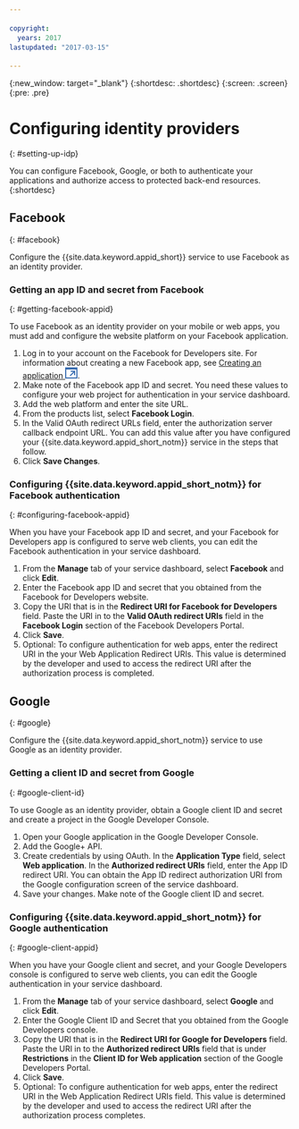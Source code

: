 ```yaml
---

copyright:
  years: 2017
lastupdated: "2017-03-15"

---
```


{:new_window: target="_blank"}
{:shortdesc: .shortdesc}
{:screen: .screen}
{:pre: .pre}

# Configuring identity providers
{: #setting-up-idp}

You can configure Facebook, Google, or both to authenticate your applications and authorize access to protected back-end resources.
{:shortdesc}


## Facebook
{: #facebook}

Configure the {{site.data.keyword.appid_short}} service to use Facebook as an identity provider.

<!--- ### Sequence diagram
{: #facebook-sequence-diagram}--->

### Getting an app ID and secret from Facebook
{: #getting-facebook-appid}

To use Facebook as an identity provider on your mobile or web apps, you must add and configure the website platform on your Facebook application.

1. Log in to your account on the Facebook for Developers site. For information about creating a new Facebook app, see <a href="https://developers.facebook.com/docs/apps/register" target="_blank">Creating an application <img src="../../icons/launch-glyph.svg" alt="External link icon"></a>.
2. Make note of the Facebook app ID and secret. You need these values to configure your web project for authentication in your service dashboard.
3. Add the web platform and enter the site URL.
4. From the products list, select **Facebook Login**.
5. In the Valid OAuth redirect URLs field, enter the authorization server callback endpoint URL. You can add this value after you have configured your {{site.data.keyword.appid_short_notm}} service in the steps that follow.
6. Click **Save Changes**.

### Configuring {{site.data.keyword.appid_short_notm}} for Facebook authentication
{: #configuring-facebook-appid}

When you have your Facebook app ID and secret, and your Facebook for Developers app is configured to serve web clients, you can edit the Facebook authentication in your service dashboard.

1. From the **Manage** tab of your service dashboard, select **Facebook** and click **Edit**.
2. Enter the Facebook app ID and secret that you obtained from the Facebook for Developers website.
3. Copy the URI that is in the **Redirect URI for Facebook for Developers** field. Paste the URI in to the **Valid OAuth redirect URIs** field in the **Facebook Login** section of the Facebook Developers Portal.
4. Click **Save**.
5. Optional: To configure authentication for web apps, enter the redirect URI in the your Web Application Redirect URIs. This value is determined by the developer and used to access the redirect URI after the authorization process is completed.


## Google
{: #google}

Configure the {{site.data.keyword.appid_short_notm}} service to use Google as an identity provider.

<!--- ### Sequence diagram
{: #google-sequence-diagram}--->

### Getting a client ID and secret from Google
{: #google-client-id}

To use Google as an identity provider, obtain a Google client ID and secret and create a project in the Google Developer Console.

1. Open your Google application in the Google Developer Console.
2. Add the Google+ API.
3. Create credentials by using OAuth. In the **Application Type** field, select **Web application**. In the **Authorized redirect URIs** field, enter the App ID redirect URI. You can obtain the App ID redirect authorization URI from the Google configuration screen of the service dashboard.
4. Save your changes. Make note of the Google client ID and secret.




### Configuring {{site.data.keyword.appid_short_notm}} for Google authentication
{: #google-client-appid}

When you have your Google client and secret, and your Google Developers console is configured to serve web clients, you can edit the Google authentication in your service dashboard.

1. From the **Manage** tab of your service dashboard, select **Google** and click **Edit**.
3. Enter the Google Client ID and Secret that you obtained from the Google Developers console.
4. Copy the URI that is in the **Redirect URI for Google for Developers** field. Paste the URI in to the **Authorized redirect URIs** field that is under **Restrictions** in the **Client ID for Web application** section of the Google Developers Portal.
5. Click **Save**.
6. Optional: To configure authentication for web apps, enter the redirect URI in the Web Application Redirect URIs field. This value is determined by the developer and used to access the redirect URI after the authorization process completes.



<!---[## Bring your own OAuth2/OIDC identity provider
{: #oauth2}

### About
{: #oauth2-about}
### Sequence diagram
{: #oauth2-sequence-diagram}
### Configuring AppID for BYOIDP OAuth2 authentication
{: #oauth2-appid} SHAWNA: Is this Interconnect?]--->
